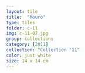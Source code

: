 ```yaml
---
layout: tile
title:  "Mouro"
type: tiles
folder: c-11
img: c-11-07.jpg
group: collections
category: [2011]
collection: "Collection '11" 
color: just white
size: 14 x 14 cm
---
```




